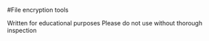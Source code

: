 #File encryption tools 

Written for educational purposes
Please do not use without thorough inspection
